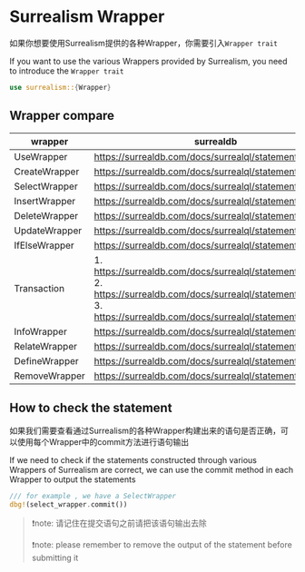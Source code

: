 # Surrealism Wrapper

如果你想要使用Surrealism提供的各种Wrapper，你需要引入`Wrapper trait`

If you want to use the various Wrappers provided by Surrealism, you need to introduce the `Wrapper trait`

```rust
use surrealism::{Wrapper}
```

## Wrapper compare

| wrapper       | surrealdb                                                    |
| ------------- | ------------------------------------------------------------ |
| UseWrapper    | https://surrealdb.com/docs/surrealql/statements/use          |
| CreateWrapper | https://surrealdb.com/docs/surrealql/statements/create       |
| SelectWrapper | https://surrealdb.com/docs/surrealql/statements/select       |
| InsertWrapper | https://surrealdb.com/docs/surrealql/statements/insert       |
| DeleteWrapper | https://surrealdb.com/docs/surrealql/statements/delete       |
| UpdateWrapper | https://surrealdb.com/docs/surrealql/statements/update       |
| IfElseWrapper | https://surrealdb.com/docs/surrealql/statements/ifelse       |
| Transaction   | 1. https://surrealdb.com/docs/surrealql/statements/begin<br />2. https://surrealdb.com/docs/surrealql/statements/cancel<br />3. https://surrealdb.com/docs/surrealql/statements/commit |
| InfoWrapper   | https://surrealdb.com/docs/surrealql/statements/info         |
| RelateWrapper | https://surrealdb.com/docs/surrealql/statements/relate       |
| DefineWrapper | https://surrealdb.com/docs/surrealql/statements/define       |
| RemoveWrapper | https://surrealdb.com/docs/surrealql/statements/remove       |

## How to check the statement

如果我们需要查看通过Surrealism的各种Wrapper构建出来的语句是否正确，可以使用每个Wrapper中的commit方法进行语句输出

If we need to check if the statements constructed through various Wrappers of Surrealism are correct, we can use the commit method in each Wrapper to output the statements

```rust
/// for example , we have a SelectWrapper
dbg!(select_wrapper.commit())
```

> ❗note: 请记住在提交语句之前请把该语句输出去除
>
> ❗note: please remember to remove the output of the statement before submitting it
